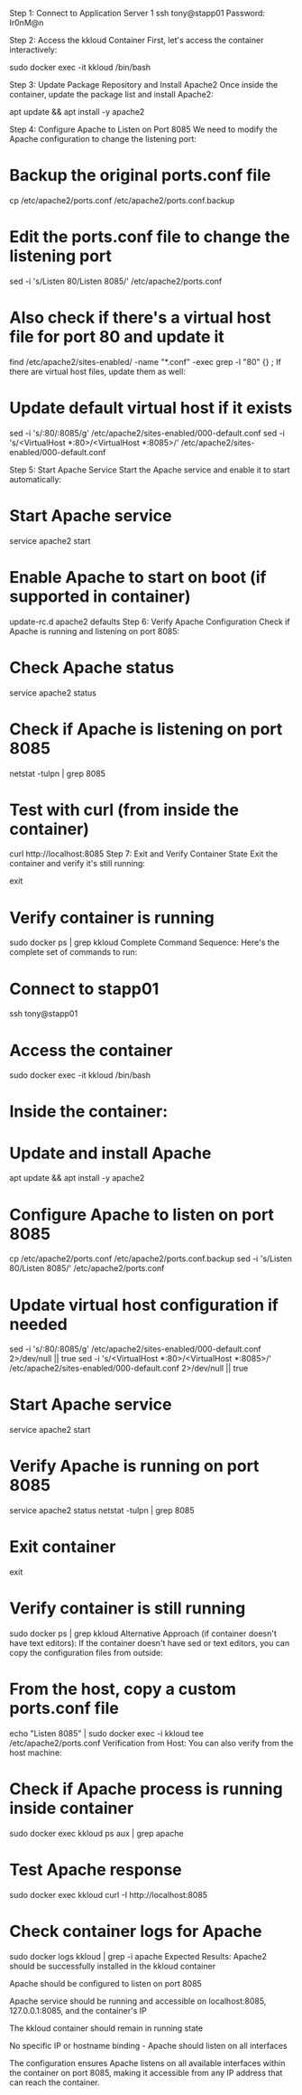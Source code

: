 Step 1: Connect to Application Server 1
ssh tony@stapp01
Password: Ir0nM@n

Step 2: Access the kkloud Container
First, let's access the container interactively:

sudo docker exec -it kkloud /bin/bash


Step 3: Update Package Repository and Install Apache2
Once inside the container, update the package list and install Apache2:


apt update && apt install -y apache2


Step 4: Configure Apache to Listen on Port 8085
We need to modify the Apache configuration to change the listening port:

# Backup the original ports.conf file
cp /etc/apache2/ports.conf /etc/apache2/ports.conf.backup

# Edit the ports.conf file to change the listening port
sed -i 's/Listen 80/Listen 8085/' /etc/apache2/ports.conf

# Also check if there's a virtual host file for port 80 and update it
find /etc/apache2/sites-enabled/ -name "*.conf" -exec grep -l "80" {} \;
If there are virtual host files, update them as well:

# Update default virtual host if it exists
sed -i 's/:80/:8085/g' /etc/apache2/sites-enabled/000-default.conf
sed -i 's/<VirtualHost \*:80>/<VirtualHost \*:8085>/' /etc/apache2/sites-enabled/000-default.conf


Step 5: Start Apache Service
Start the Apache service and enable it to start automatically:

# Start Apache service
service apache2 start

# Enable Apache to start on boot (if supported in container)
update-rc.d apache2 defaults
Step 6: Verify Apache Configuration
Check if Apache is running and listening on port 8085:

# Check Apache status
service apache2 status

# Check if Apache is listening on port 8085
netstat -tulpn | grep 8085

# Test with curl (from inside the container)
curl http://localhost:8085
Step 7: Exit and Verify Container State
Exit the container and verify it's still running:

exit

# Verify container is running
sudo docker ps | grep kkloud
Complete Command Sequence:
Here's the complete set of commands to run:


# Connect to stapp01
ssh tony@stapp01

# Access the container
sudo docker exec -it kkloud /bin/bash

# Inside the container:
# Update and install Apache
apt update && apt install -y apache2

# Configure Apache to listen on port 8085
cp /etc/apache2/ports.conf /etc/apache2/ports.conf.backup
sed -i 's/Listen 80/Listen 8085/' /etc/apache2/ports.conf

# Update virtual host configuration if needed
sed -i 's/:80/:8085/g' /etc/apache2/sites-enabled/000-default.conf 2>/dev/null || true
sed -i 's/<VirtualHost \*:80>/<VirtualHost \*:8085>/' /etc/apache2/sites-enabled/000-default.conf 2>/dev/null || true

# Start Apache service
service apache2 start

# Verify Apache is running on port 8085
service apache2 status
netstat -tulpn | grep 8085

# Exit container
exit

# Verify container is still running
sudo docker ps | grep kkloud
Alternative Approach (if container doesn't have text editors):
If the container doesn't have sed or text editors, you can copy the configuration files from outside:


# From the host, copy a custom ports.conf file
echo "Listen 8085" | sudo docker exec -i kkloud tee /etc/apache2/ports.conf
Verification from Host:
You can also verify from the host machine:


# Check if Apache process is running inside container
sudo docker exec kkloud ps aux | grep apache

# Test Apache response
sudo docker exec kkloud curl -I http://localhost:8085

# Check container logs for Apache
sudo docker logs kkloud | grep -i apache
Expected Results:
Apache2 should be successfully installed in the kkloud container

Apache should be configured to listen on port 8085

Apache service should be running and accessible on localhost:8085, 127.0.0.1:8085, and the container's IP

The kkloud container should remain in running state

No specific IP or hostname binding - Apache should listen on all interfaces

The configuration ensures Apache listens on all available interfaces within the container on port 8085, making it accessible from any IP address that can reach the container.
